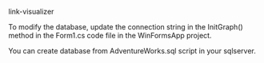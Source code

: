 link-visualizer


To modify the database, update the connection string in the InitGraph() method in the Form1.cs code file in the WinFormsApp project.

You can create database from AdventureWorks.sql script in your sqlserver.